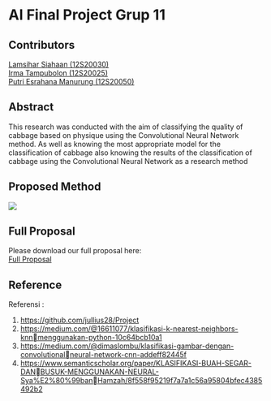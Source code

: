 # AI Final Project Grup 11

## Contributors
[Lamsihar Siahaan (12S20030)](https://github.com/lamsiharsiahaan)<br>
[Irma Tampubolon (12S20025)](https://github.com/irmatampubolon)<br>
[Putri Esrahana Manurung (12S20050)](https://github.com/esrahanamnrg)<br>

## Abstract
This research was conducted with the aim of classifying the quality of cabbage based on physique using the Convolutional Neural Network method. As well as knowing the most appropriate model for the classification of cabbage also knowing the results of the classification of cabbage using the Convolutional Neural Network as a research method

## Proposed Method 
<img src="https://github.com/lamsiharsiahaan/Tugas-Proyek-Certan/blob/main/Klasifikasi%20varietas%20sayur%20kol/Klasifikasi%20varietas%20sayur%20kol/method.jpg
"><br>

## Full Proposal
Please download our full proposal here:<br>
[Full Proposal](https://github.com/lamsiharsiahaan/Tugas-Proyek-Certan/raw/main/LP-CERTAN-22-Unlisted_030_025_050.pdf)

## Reference
Referensi :
1. https://github.com/jullius28/Project
2. https://medium.com/@16611077/klasifikasi-k-nearest-neighbors-knnmenggunakan-python-10c64bcb10a1
3. https://medium.com/@dimaslombu/klasifikasi-gambar-dengan-convolutionalneural-network-cnn-addeff82445f
4. https://www.semanticscholar.org/paper/KLASIFIKASI-BUAH-SEGAR-DANBUSUK-MENGGUNAKAN-NEURAL-Sya%E2%80%99banHamzah/8f558f95219f7a7a1c56a95804bfec4385492b2
